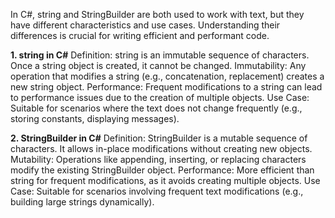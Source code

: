 In C#, string and StringBuilder are both used to work with text, but they have different characteristics and use cases. Understanding their differences is crucial for writing efficient and performant code.

**1. string in C#**
Definition: string is an immutable sequence of characters. Once a string object is created, it cannot be changed.
Immutability: Any operation that modifies a string (e.g., concatenation, replacement) creates a new string object.
Performance: Frequent modifications to a string can lead to performance issues due to the creation of multiple objects.
Use Case: Suitable for scenarios where the text does not change frequently (e.g., storing constants, displaying messages).

**2. StringBuilder in C#**
Definition: StringBuilder is a mutable sequence of characters. It allows in-place modifications without creating new objects.
Mutability: Operations like appending, inserting, or replacing characters modify the existing StringBuilder object.
Performance: More efficient than string for frequent modifications, as it avoids creating multiple objects.
Use Case: Suitable for scenarios involving frequent text modifications (e.g., building large strings dynamically).